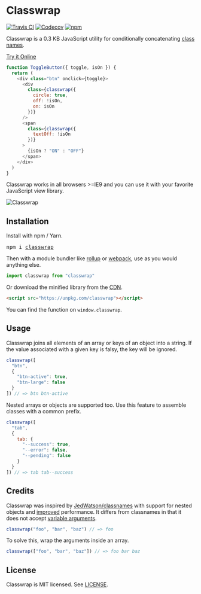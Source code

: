 # Classwrap
[![Travis CI](https://img.shields.io/travis/jbucaran/classwrap/master.svg)](https://travis-ci.org/jbucaran/classwrap)
[![Codecov](https://img.shields.io/codecov/c/github/jbucaran/classwrap/master.svg)](https://codecov.io/gh/jbucaran/classwrap)
[![npm](https://img.shields.io/npm/v/classwrap.svg)](https://www.npmjs.org/package/classwrap)

Classwrap is a 0.3 KB JavaScript utility for conditionally concatenating [class names](https://developer.mozilla.org/en-US/docs/Web/API/Element/className).

[Try it Online](https://codepen.io/jbucaran/pen/GMRjRB)

```js
function ToggleButton({ toggle, isOn }) {
  return (
    <div class="btn" onclick={toggle}>
      <div
        class={classwrap({
          circle: true,
          off: !isOn,
          on: isOn
        })}
      />
      <span
        class={classwrap({
          textOff: !isOn
        })}
      >
        {isOn ? "ON" : "OFF"}
      </span>
    </div>
  )
}
```

Classwrap works in all browsers >=IE9 and you can use it with your favorite JavaScript view library.

![Classwrap](https://user-images.githubusercontent.com/56996/30416101-cda83bd4-9965-11e7-9db5-230ba3fc83fd.gif)



## Installation

Install with npm / Yarn.

<pre>
npm i <a href="https://www.npmjs.com/package/classwrap">classwrap</a>
</pre>

Then with a module bundler like [rollup](https://github.com/rollup/rollup) or [webpack](https://github.com/webpack/webpack), use as you would anything else.

```js
import classwrap from "classwrap"
```

Or download the minified library from the [CDN](https://unpkg.com/classwrap).

```html
<script src="https://unpkg.com/classwrap"></script>
```

You can find the function on `window.classwrap`.

## Usage

Classwrap joins all elements of an array or keys of an object into a string. If the value associated with a given key is falsy, the key will be ignored.

```js
classwrap([
  "btn",
  {
    "btn-active": true,
    "btn-large": false
  }
]) // => btn btn-active
```

Nested arrays or objects are supported too. Use this feature to assemble classes with a common prefix.

```js
classwrap([
  "tab",
  {
    tab: {
      "--success": true,
      "--error": false,
      "--pending": false
    }
  }
]) // => tab tab--success
```

## Credits

Classwrap was inspired by [JedWatson/classnames](https://github.com/JedWatson/classnames) with support for nested objects and [improved](/bench/README.md) performance. It differs from classnames in that it does not accept [variable arguments](https://developer.mozilla.org/en-US/docs/Web/JavaScript/Reference/Functions/arguments).

```js
classwrap("foo", "bar", "baz") // => foo
```

To solve this, wrap the arguments inside an array.

```js
classwrap(["foo", "bar", "baz"]) // => foo bar baz
```

## License

Classwrap is MIT licensed. See [LICENSE](LICENSE.md).

